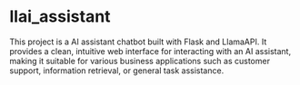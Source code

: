 # llai_assistant
This project is a AI assistant chatbot built with Flask and LlamaAPI. It provides a clean, intuitive web interface for interacting with an AI assistant, making it suitable for various business applications such as customer support, information retrieval, or general task assistance.
